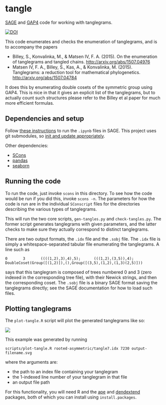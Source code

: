 # tangle

[SAGE](http://www.sagemath.org/) and [GAP4](http://gap-system.org/) code for working with tanglegrams.

[![DOI](https://zenodo.org/badge/doi/10.5281/zenodo.16427.svg)](http://dx.doi.org/10.5281/zenodo.16427)

This code enumerates and checks the enumeration of tanglegrams, and is to accompany the papers

* Billey, S., Konvalinka, M., & Matsen IV, F. A. (2015). On the enumeration of tanglegrams and tangled chains. <http://arxiv.org/abs/1507.04976>
* Matsen IV, F. A., Billey, S., Kas, A., & Konvalinka, M. (2015). Tanglegrams: a reduction tool for mathematical phylogenetics. <http://arxiv.org/abs/1507.04784>

It does this by enumerating double cosets of the symmetric group using GAP4.
This is nice in that it gives an explicit list of the tanglegrams, but to actually count such structures please refer to the Billey et al paper for much more efficient formulas.


## Dependencies and setup
Follow [these instructions](http://www.liafa.univ-paris-diderot.fr/~labbe/blogue/2013/02/using-sage-in-the-new-ipython-notebook/) to run the `.ipynb` files in SAGE.
This project uses git submodules, so [init and update appropriately](http://git-scm.com/book/en/Git-Tools-Submodules#Cloning-a-Project-with-Submodules).

Other dependencies:

* [SCons](http://www.scons.org)
* [pandas](http://pandas.pydata.org/)
* [seaborn](https://stanford.edu/~mwaskom/software/seaborn/)


## Running the code

To run the code, just invoke `scons` in this directory.
To see how the code would be run if you did this, invoke `scons -n`.
The parameters for how the code is run are in the individual `SConscript` files for the directories describing the various types of tanglegrams.

This will run the two core scripts, `gen-tangles.py` and `check-tangles.py`.
The former script generates tanglegrams with given parameters, and the latter checks to make sure they actually correspond to distinct tanglegrams.

There are two output formats, the `.idx` file and the `.sobj` file.
The `.idx` file is simply a whitespace-separated tabular file enumerating the tanglegrams.
A line such as

    0       3       ((((1,2),3),4),5);      (((1,2),(3,5)),4);      DoubleCoset(Group([(1,2)]),(),Group([(3,5),(1,2),(1,3)(2,5)]))

says that this tanglegram is composed of trees numbered 0 and 3 (zero indexed in the corresponding tree file), with their Newick strings, and then the corresponding coset.
The `.sobj` file is a binary SAGE format saving the tanglegrams directly; see the SAGE documentation for how to load such files.


## Plotting tanglegrams

The `plot-tangle.R` script will plot the generated tanglegrams like so:

![](http://i.imgur.com/Z7FGB1p.png)

This example was generated by running

    scripts/plot-tangle.R rooted-asymmetric/tangle7.idx 7230 output-filename.svg
    
where the arguments are:

* the path to an index file containing your tanglegram
* the 1-indexed line number of your tanglegram in that file
* an output file path

For this functionality, you will need R and the
[ape](https://cran.r-project.org/web/packages/ape/index.html) and
[dendextend](https://github.com/talgalili/dendextend)
packages, both of which you can install using `install.packages`.
